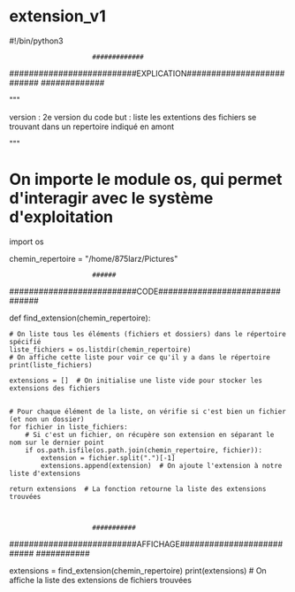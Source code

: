# extension_v1

#!/bin/python3

                         #############
##########################EXPLICATION##########################
                         #############

"""

version : 2e version du code
but : liste les extentions des fichiers se trouvant dans un repertoire indiqué en amont

"""

# On importe le module os, qui permet d'interagir avec le système d'exploitation
import os 

chemin_repertoire = "/home/875larz/Pictures"



                         ######
##########################CODE#########################
                         ######


def find_extension(chemin_repertoire):
   
    # On liste tous les éléments (fichiers et dossiers) dans le répertoire spécifié
    liste_fichiers = os.listdir(chemin_repertoire)
    # On affiche cette liste pour voir ce qu'il y a dans le répertoire
    print(liste_fichiers) 

    extensions = []  # On initialise une liste vide pour stocker les extensions des fichiers
    

    # Pour chaque élément de la liste, on vérifie si c'est bien un fichier (et non un dossier)
    for fichier in liste_fichiers:
        # Si c'est un fichier, on récupère son extension en séparant le nom sur le dernier point
        if os.path.isfile(os.path.join(chemin_repertoire, fichier)):
            extension = fichier.split(".")[-1]
            extensions.append(extension)  # On ajoute l'extension à notre liste d'extensions
    
    return extensions  # La fonction retourne la liste des extensions trouvées



                         ###########
##########################AFFICHAGE##########################
                         ###########

extensions = find_extension(chemin_repertoire)
print(extensions)  # On affiche la liste des extensions de fichiers trouvées
